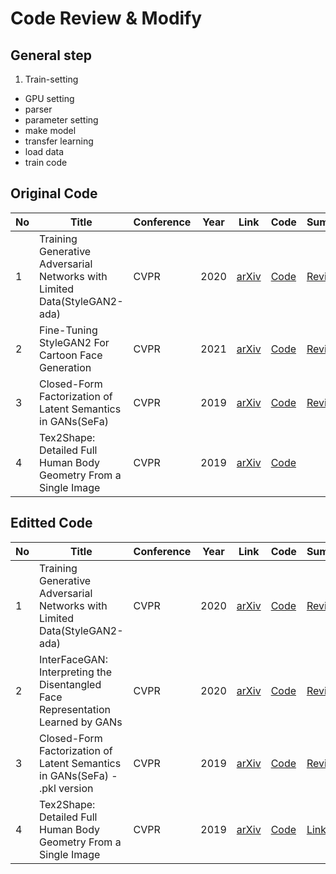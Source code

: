 Code Review & Modify
===================

General step
-------------
1. Train-setting

  - GPU setting
  - parser
  - parameter setting
  - make model
  - transfer learning
  - load data
  - train code
  

Original Code
---------------

No | Title | Conference | Year | Link | Code | Summary |  
------------ | ------------- |----------|----------|----------|----------|----------|  
1 | Training Generative Adversarial Networks with Limited Data(StyleGAN2-ada) | CVPR | 2020 | [arXiv](https://arxiv.org/abs/2006.06676v1)|[Code](https://github.com/NVlabs/stylegan2-ada-pytorch)|[Review](https://github.com/doublejy715/Code-review/tree/main/stylegan2-ada-pytorch-main) |  
2 | Fine-Tuning StyleGAN2 For Cartoon Face Generation | CVPR | 2021 | [arXiv](https://arxiv.org/abs/2106.12445) | [Code](https://github.com/happy-jihye/Cartoon-StyleGan2) | [Review](https://github.com/doublejy715/Code-review/tree/main/Cartoon-StyleGAN) |
3 | Closed-Form Factorization of Latent Semantics in GANs(SeFa) | CVPR | 2019 | [arXiv](https://arxiv.org/abs/2007.06600v1) | [Code](https://paperswithcode.com/paper/closed-form-factorization-of-latent-semantics) | [Review](https://github.com/doublejy715/Code-review/tree/main/SeFa/sefa-original) |
4 | Tex2Shape: Detailed Full Human Body Geometry From a Single Image | CVPR | 2019 | [arXiv](https://arxiv.org/abs/1904.08645) | [Code](https://github.com/thmoa/tex2shape) | |

Editted Code
---------------

No | Title | Conference | Year | Link | Code | Summary |  
------------ | ------------- |----------|----------|----------|----------|----------|  
1 | Training Generative Adversarial Networks with Limited Data(StyleGAN2-ada) | CVPR | 2020 | [arXiv](https://arxiv.org/abs/2006.06676v1)|[Code](https://github.com/NVlabs/stylegan2-ada-pytorch)|[Review](https://github.com/doublejy715/Code-review/tree/main/stylegan2-ada-pytorch-main) |  
2 | InterFaceGAN: Interpreting the Disentangled Face Representation Learned by GANs | CVPR | 2020 | [arXiv](https://arxiv.org/abs/2005.09635) | [Code](https://github.com/genforce/interfacegan) | [Review](https://github.com/doublejy715/Code-review/tree/main/InterfaceGAN)|
3 | Closed-Form Factorization of Latent Semantics in GANs(SeFa) - .pkl version | CVPR | 2019 | [arXiv](https://arxiv.org/abs/2007.06600v1) | [Code](https://paperswithcode.com/paper/closed-form-factorization-of-latent-semantics) | [Review](https://github.com/doublejy715/Code-review/tree/main/SeFa/sefa-pkl%20version) |
4 | Tex2Shape: Detailed Full Human Body Geometry From a Single Image | CVPR | 2019 | [arXiv](https://arxiv.org/abs/1904.08645) | [Code](https://github.com/thmoa/tex2shape) | [Link]() |
